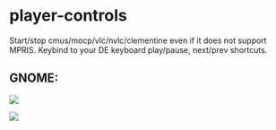 # player-controls
Start/stop cmus/mocp/vlc/nvlc/clementine even if it does not support MPRIS. Keybind to your DE keyboard play/pause, next/prev shortcuts.

## GNOME:

![](https://i.imgur.com/hsbsKlq.png)

![](https://i.imgur.com/J54sM8b.png)
